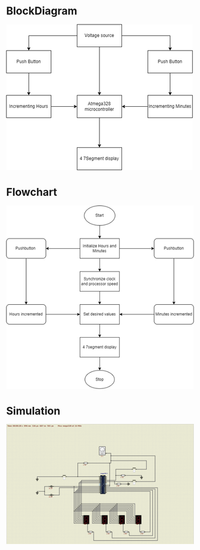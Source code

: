 # BlockDiagram
![BlockDiagram](https://github.com/Heiram/M2_atmega328_Digital_Clock/blob/main/2_Design/Block%20Diagram.png)
# Flowchart
![Flowchart](https://github.com/Heiram/M2_atmega328_Digital_Clock/blob/main/2_Design/Flowchart.png)
# Simulation
![Simulation](https://github.com/Heiram/M2_atmega328_Digital_Clock/blob/main/2_Design/digitalclock.png)
